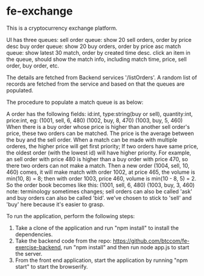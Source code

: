 # fe-exchange
This is a cryptocurrency exchange platform.

UI has three queues: 
   sell order queue: show 20 sell orders, order by price desc
   buy order queue: show 20 buy orders, order by price asc
   match queue: show latest 30 match, order by created time desc. click an item in the queue, should show the match info, including match time, price, sell order, buy order, etc.

The details are fetched from Backend services '/listOrders'. A random list of records are fetched from the service and based on that the queues are populated.

The procedure to populate a match queue is as below:

A order has the following fields: id:int, type:string(buy or sell), quantity:int, price:int, eg:
(1001, sell, 6, 480)
(1002, buy, 8, 470)
(1003, buy, 5, 460)
When there is a buy order whose price is higher than another sell order's price, these two orders can be matched.
The price is the average between the buy and the sell order.
When a match can be made with multiple orderes, the higher price will get first priority; If two orders have same price, the oldest order (with the lowest id) will have higher priority.
For example, an sell order with price 480 is higher than a buy order with price 470, so there two orders can not make a match.
Then a new order (1004, sell, 10, 460) comes, it will make match with order 1002, at price 465, the volume is min(10, 8) = 8; then with order 1003, price 460, volume is min(10 - 8, 5) = 2.
So the order book becomes like this:
(1001, sell, 6, 480)
(1003, buy, 3, 460)
note: terminology sometimes changes; sell orders can also be called 'ask' and buy orders can also be called 'bid'. we've chosen to stick to 'sell' and 'buy' here because it's easier to grasp.

To run the application, perform the following steps:
1. Take a clone of the application and run "npm install" to install the dependencies.
2. Take the backend code from the repo: https://github.com/btccom/fe-exercise-backend, run "npm install" and then run node app.js to start the server.
3. From the front end application, start the application by running "npm start" to start the browserify.
